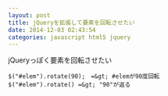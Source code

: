 ```yaml
---
layout: post
title: jQueryを拡張して要素を回転させたい
date: 2014-12-03 02:43:54
categories: javascript html5 jquery
---
```

<p>jQueryっぽく要素を回転させたい</p>

```
$("#elem").rotate(90);　=&gt; #elemが90度回転
$("#elem").rotate() =&gt; "90"が返る
```
